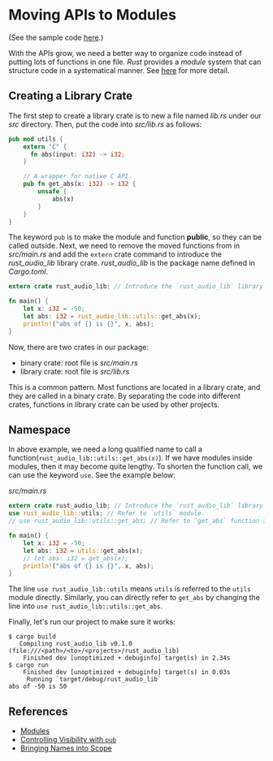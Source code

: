 # Moving APIs to Modules

(See the sample code [here][step3].)

With the APIs grow, we need a better way to organize code instead of putting lots of functions in one file. *Rust* provides a *module* system that can structure code in a systematical manner. See [here][modules] for more detail.

## Creating a Library Crate
The first step to create a library crate is to new a file named *lib.rs* under our *src* directory. Then, put the code into *src/lib.rs* as follows:

```rust
pub mod utils {
    extern "C" {
      fn abs(input: i32) -> i32;
    }

    // A wrapper for native C API.
    pub fn get_abs(x: i32) -> i32 {
        unsafe {
            abs(x)
        }
    }
}
```

The keyword ```pub``` is to make the module and function **public**, so they can be called outside.
Next, we need to remove the moved functions from in *src/main.rs* and add the ```extern``` crate command to introduce the *rust_audio_lib* library crate. *rust_audio_lib* is the package name defined in *Cargo.toml*.

```rust
extern crate rust_audio_lib; // Introduce the `rust_audio_lib` library crate.

fn main() {
    let x: i32 = -50;
    let abs: i32 = rust_audio_lib::utils::get_abs(x);
    println!("abs of {} is {}", x, abs);
}
```

Now, there are two crates in our package:
- binary crate: root file is *src/main.rs*
- library crate: root file is *src/lib.rs*

This is a common pattern. Most functions are located in a library crate, and they are called in a binary crate. By separating the code into different crates, functions in library crate can be used by other projects.

## Namespace

In above example, we need a long qualified name to call a function(```rust_audio_lib::utils::get_abs(x)```). If we have modules inside modules, then it may become quite lengthy. To shorten the function call, we can use the keyword ```use```. See the example below:

*src/main.rs*
```rust
extern crate rust_audio_lib; // Introduce the `rust_audio_lib` library crate.
use rust_audio_lib::utils; // Refer to `utils` module.
// use rust_audio_lib::utils::get_abs; // Refer to `get_abs` function in `utils` module.

fn main() {
    let x: i32 = -50;
    let abs: i32 = utils::get_abs(x);
    // let abs: i32 = get_abs(x);
    println!("abs of {} is {}", x, abs);
}
```

The line ```use rust_audio_lib::utils``` means ```utils``` is referred to the ```utils``` module directly. Similarly, you can directly refer to ```get_abs``` by changing the line into ```use rust_audio_lib::utils::get_abs```.

Finally, let's run our project to make sure it works:
```
$ cargo build
   Compiling rust_audio_lib v0.1.0 (file:///<path>/<to>/<projects>/rust_audio_lib)
    Finished dev [unoptimized + debuginfo] target(s) in 2.34s
$ cargo run
    Finished dev [unoptimized + debuginfo] target(s) in 0.03s
     Running `target/debug/rust_audio_lib`
abs of -50 is 50
```


## References
- [Modules][modules]
- [Controlling Visibility with ```pub```][visibility]
- [Bringing Names into Scope][namescope]

[modules]: https://doc.rust-lang.org/book/second-edition/ch07-00-modules.html "Using Modules to Reuse and Organize Code"
[visibility]: https://doc.rust-lang.org/book/second-edition/ch07-02-controlling-visibility-with-pub.html "Controlling Visibility with pub"
[namescope]: https://doc.rust-lang.org/book/second-edition/ch07-03-importing-names-with-use.html "Referring to Names in Different Modules"

[step3]: https://github.com/ChunMinChang/rust-audio-lib-sample/tree/e87cfaecc8c37013ef60d47285f2c6268d41c066/rust_audio_lib "Code for step 3"